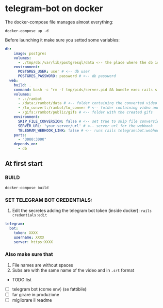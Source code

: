 # telegram-bot on docker

The docker-compose file manages almost everything:

`docker-compose up -d`


Before launching it make sure you setted some variables:

```yml
db:
    image: postgres
    volumes:
      - ./tmp/db:/var/lib/postgresql/data <-- the place where the db is saved
    environment:
      POSTGRES_USER: user # <-- db user
      POSTGRES_PASSWORD: password # <-- db password
  web:
    build: .
    command: bash -c "rm -f tmp/pids/server.pid && bundle exec rails s -p 3000 -b '0.0.0.0'"
    volumes:
      - .:/rambot
      - /data:/rambot/data # <-- folder containing the converted video files
      - /to_convert:/rambot/to_conver # <-- folder containing video and subs to convert and add to the db
      - /gifs:/rambot/public/gifs # <-- folder with the created gifs
    environment:
      SKIP_FILE_CONVERSION: false # <-- set true to skip file conversion and subs add at startup
      SERVER_URL: 'your.server/url' # <-- server url for the webhook
      TELEGRAM_WEBHOOK_LINK: false # <-- runs rails telegram:bot:webhook (needs credentials!)
    ports:
      - "3000:3000"
    depends_on:
      - db
```
## At first start

### BUILD

`docker-compose build`

### SET TELEGRAM BOT CREDENTIALS:
1. Edit the secretes adding the telegram bot token (inside docker):
`rails credentials:edit`
```yml
telegram:
  bot:
    token: XXXX
    username: XXXX
    server: https:XXXX
```

### Also make sure that
1. File names are without spaces
1. Subs are with the same name of the video and in `.srt` format

* TODO list
- [ ] telegram bot (come env) (se fattibile)
- [ ] far girare in produzione
- [ ] migliorare il readme
